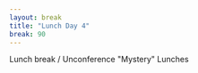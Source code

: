```yaml
---
layout: break
title: "Lunch Day 4"
break: 90
---
```


Lunch break / Unconference 
"Mystery" Lunches